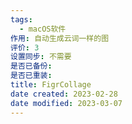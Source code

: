 ```yaml
---
tags:
  - macOS软件
作用: 自动生成云词一样的图
评价: 3
设置同步: 不需要
是否已备份:
是否已重装:
title: FigrCollage
date created: 2023-02-28
date modified: 2023-03-07
---
```


